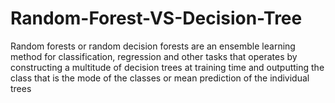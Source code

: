 # Random-Forest-VS-Decision-Tree
Random forests or random decision forests are an ensemble learning method for classification, regression and other tasks that operates by constructing a multitude of decision trees at training time and outputting the class that is the mode of the classes or mean prediction of the individual trees
